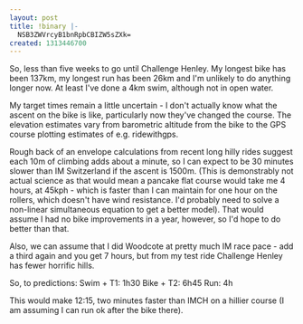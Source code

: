 ```yaml
---
layout: post
title: !binary |-
  NSB3ZWVrcyB1bnRpbCBIZW5sZXk=
created: 1313446700
---
```

So, less than five weeks to go until Challenge Henley. My longest bike has been 137km, my longest run has been 26km and I'm unlikely to do anything longer now. At least I've done a 4km swim, although not in open water. 

My target times remain a little uncertain - I don't actually know what the ascent on the bike is like, particularly now they've changed the course. The elevation estimates vary from barometric altitude from the bike to the GPS course plotting estimates of e.g. ridewithgps.

Rough back of an envelope calculations from recent long hilly rides suggest each 10m of climbing adds about a minute, so I can expect to be 30 minutes slower than IM Switzerland if the ascent is 1500m. (This is demonstrably not actual science as that would mean a pancake flat course would take me 4 hours, at 45kph - which is faster than I can maintain for one hour on the rollers, which doesn't have wind resistance. I'd probably need to solve a non-linear simultaneous equation to get a better model). That would assume I had no bike improvements in a year, however, so I'd hope to do better than that.

Also, we can assume that I did Woodcote at pretty much IM race pace - add a third again and you get 7 hours, but from my test ride Challenge Henley has fewer horrific hills. 

So, to predictions: 
Swim + T1: 1h30
Bike + T2: 6h45
Run: 4h

This would make 12:15, two minutes faster than IMCH on a hillier course (I am assuming I can run ok after the bike there).

